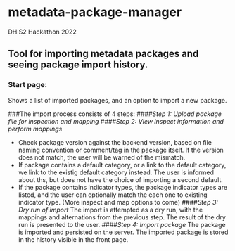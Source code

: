 # metadata-package-manager
DHIS2 Hackathon 2022

## Tool for importing metadata packages and seeing package import history. 

### Start page:
Shows a list of imported packages, and an option to import a new package.

###The import process consists of 4 steps:
####*Step 1: Upload package file for inspection and mapping*
####*Step 2: View inspect information and perform mappings*
- Check package version against the backend version, based on file naming convention or comment/tag in the package itself. If the version does not match, the user will be warned of the mismatch.
- If package contains a default category, or a link to the default category, we link to the existig default category instead. The user is informed about ths, but does not have the choice of importing a second default.
- If the package contains indicator types, the package indicator types are listed, and the user can optionally match the each one to existing indicator type.
(More inspect and map options to come)
####*Step 3: Dry run of import*
The import is attempted as a dry run, with the mappings and alternations from the previous step. The result of the dry run is presented to the user.
####*Step 4: Import package*
The package is imported and persisted on the server. The imported package is stored in the history visible in the front page.
